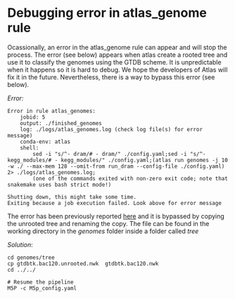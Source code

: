 # Debugging error in atlas_genome rule

Ocassionally, an error in the atlas_genome rule can appear and will stop the process. The error (see below) appears when atlas create a rooted tree and use it to classify the genomes using the GTDB scheme. It is unpredictable when it happens so it is hard to debug. We hope the developers of Atlas will fix it in the future. Nevertheless, there is a way to bypass this error (see below).


*Error:*
```
Error in rule atlas_genomes:
    jobid: 5
    output: ./finished_genomes
    log: ./logs/atlas_genomes.log (check log file(s) for error message)
    conda-env: atlas
    shell:
        sed -i "s/^- dram/# - dram/" ./config.yaml;sed -i "s/^- kegg_modules/# - kegg_modules/" ./config.yaml;(atlas run genomes -j 10 -w ./ --max-mem 128 --omit-from run_dram --config-file ./config.yaml) 2> ./logs/atlas_genomes.log;
        (one of the commands exited with non-zero exit code; note that snakemake uses bash strict mode!)

Shutting down, this might take some time.
Exiting because a job execution failed. Look above for error message
```

The error has been previously reported [here](https://github.com/metagenome-atlas/atlas/issues/530) and it is bypassed by copying the unrooted tree and renaming the copy. The file can be found in the working directory in the *genomes* folder inside a folder called *tree*

*Solution*:
```
cd genomes/tree
cp gtdbtk.bac120.unrooted.nwk  gtdbtk.bac120.nwk
cd ../../

# Resume the pipeline
M5P -c M5p_config.yaml
```

